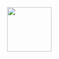<a target="blank"><img align="right" src="https://w0.peakpx.com/wallpaper/747/327/HD-wallpaper-tanjiro-pic-fan-art-anime-demon-slayer-kimetsu-no-yaiba.jpg" height="100" /></a>

